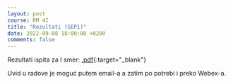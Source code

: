 ```yaml
---
layout: post
course: RM 4I
title: "Rezultati (SEP1)"
date: 2022-09-08 18:00:00 +0200
comments: false
---
```


Rezultati ispita za I smer: 
[.pdf](/courses/rm/results/RM_2021_2022_I.pdf){:target="_blank"}

Uvid u radove je moguć putem email-a a zatim po potrebi i preko Webex-a.
